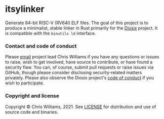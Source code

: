 # itsylinker

Generate 64-bit RISC-V (RV64I) ELF files. The goal of this project is to produce a minimalist, stable linker in Rust primarily for the [Diosix](https://diosix.org) project. It is compatible with the `binutils ld` interface.

### Contact and code of conduct <a name="contact"></a>

Please [email](mailto:chrisw@diosix.org) project lead Chris Williams if you have any questions or issues to raise, wish to get involved, have source to contribute, or have found a security flaw. You can, of course, submit pull requests or raise issues via GitHub, though please consider disclosing security-related matters privately. Please also observe the Diosix project's [code of conduct](https://diosix.org/docs/conduct.html) if you wish to participate.

### Copyright and license <a name="copyright"></a>

Copyright &copy; Chris Williams, 2021. See [LICENSE](LICENSE) for distribution and use of source code and binaries.

